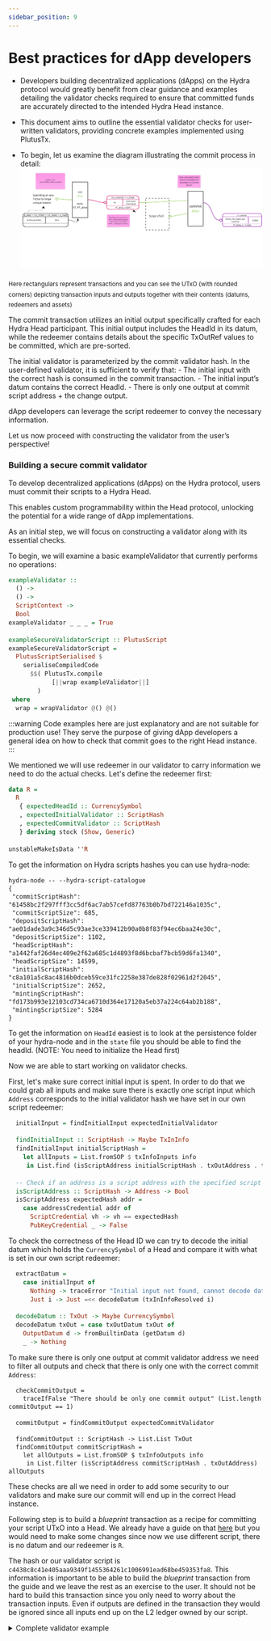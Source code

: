 ```yaml
---
sidebar_position: 9
---
```


# Best practices for dApp developers


- Developers building decentralized applications (dApps) on the Hydra protocol
would greatly benefit from clear guidance and examples detailing the validator
checks required to ensure that committed funds are accurately directed to the
intended Hydra Head instance.

- This document aims to outline the essential validator checks for user-written
validators, providing concrete examples implemented using PlutusTx.


- To begin, let us examine the diagram illustrating the commit process in detail:
![](./commit-process.jpg)

<sub> Here rectangulars represent transactions and you can see the UTxO (with rounded corners) depicting transaction inputs and outputs together with their contents (datums, redeemers and assets)</sub>

The commit transaction utilizes an initial output specifically crafted for each Hydra Head participant. This initial output includes the HeadId in its datum, while the redeemer contains details about the specific TxOutRef values to be committed, which are pre-sorted.

The initial validator is parameterized by the commit validator hash. In the user-defined validator, it is sufficient to verify that:
    - The initial input with the correct hash is consumed in the commit transaction.
    - The initial input’s datum contains the correct HeadId.
    - There is only one output at commit script address + the change output.

dApp developers can leverage the script redeemer to convey the necessary information.

Let us now proceed with constructing the validator from the user’s perspective!


### Building a secure commit validator

To develop decentralized applications (dApps) on the Hydra protocol, users must commit their scripts to a Hydra Head.

This enables custom programmability within the Head protocol, unlocking the potential for a wide range of dApp implementations.

As an initial step, we will focus on constructing a validator along with its essential checks.

To begin, we will examine a basic exampleValidator that currently performs no operations:

```Haskell
exampleValidator ::
  () ->
  () ->
  ScriptContext ->
  Bool
exampleValidator _ _ _ = True

exampleSecureValidatorScript :: PlutusScript
exampleSecureValidatorScript =
  PlutusScriptSerialised $
    serialiseCompiledCode
      $$( PlutusTx.compile
            [||wrap exampleValidator||]
        )
 where
  wrap = wrapValidator @() @()
```
:::warning
Code examples here are just explanatory and are not suitable for production use!
They serve the purpose of giving dApp developers a general idea on how to check that commit goes to the right Head instance.
:::

We mentioned we will use redeemer in our validator to carry information we need to do the actual checks. Let's define the redeemer first:

```Haskell
data R =
  R
   { expectedHeadId :: CurrencySymbol
   , expectedInitialValidator :: ScriptHash
   , expectedCommitValidator :: ScriptHash
   } deriving stock (Show, Generic)

unstableMakeIsData ''R

```

To get the information on Hydra scripts hashes you can use hydra-node:

```
hydra-node -- --hydra-script-catalogue
{
 "commitScriptHash": "61458bc2f297fff3cc5df6ac7ab57cefd87763b0b7bd722146a1035c",
 "commitScriptSize": 685,
 "depositScriptHash": "ae01dade3a9c346d5c93ae3ce339412b90a0b8f83f94ec6baa24e30c",
 "depositScriptSize": 1102,
 "headScriptHash": "a1442faf26d4ec409e2f62a685c1d4893f8d6bcbaf7bcb59d6fa1340",
 "headScriptSize": 14599,
 "initialScriptHash": "c8a101a5c8ac4816b0dceb59ce31fc2258e387de828f02961d2f2045",
 "initialScriptSize": 2652,
 "mintingScriptHash": "fd173b993e12103cd734ca6710d364e17120a5eb37a224c64ab2b188",
 "mintingScriptSize": 5284
}
```

To get the information on `HeadId` easiest is to look at the persistence folder of your hydra-node and in the `state` file
you should be able to find the headId. (NOTE: You need to initialize the Head first)

Now we are able to start working on validator checks.

First, let's make sure correct initial input is spent. In order to do that we could grab all inputs and
make sure there is exactly one script input which `Address` corresponds to the initial validator hash we have set in our own script redeemer:

```Haskell
  initialInput = findInitialInput expectedInitialValidator

  findInitialInput :: ScriptHash -> Maybe TxInInfo
  findInitialInput initialScriptHash =
    let allInputs = List.fromSOP $ txInfoInputs info
     in List.find (isScriptAddress initialScriptHash . txOutAddress . txInInfoResolved) allInputs

  -- Check if an address is a script address with the specified script hash
  isScriptAddress :: ScriptHash -> Address -> Bool
  isScriptAddress expectedHash addr =
    case addressCredential addr of
      ScriptCredential vh -> vh == expectedHash
      PubKeyCredential _ -> False
```

To check the correctness of the Head ID we can try to decode the initial datum which holds the `CurrencySymbol` of a Head and compare it with what is set in our
own script redeemer:

```Haskell
  extractDatum =
    case initialInput of
      Nothing -> traceError "Initial input not found, cannot decode datum"
      Just i -> Just =<< decodeDatum (txInInfoResolved i)

  decodeDatum :: TxOut -> Maybe CurrencySymbol
  decodeDatum txOut = case txOutDatum txOut of
    OutputDatum d -> fromBuiltinData (getDatum d)
    _ -> Nothing

```

To make sure there is only one output at commit validator address we need to filter all outputs and check that there is only one
with the correct commit `Address`:

```
  checkCommitOutput =
    traceIfFalse "There should be only one commit output" (List.length commitOutput == 1)

  commitOutput = findCommitOutput expectedCommitValidator

  findCommitOutput :: ScriptHash -> List.List TxOut
  findCommitOutput commitScriptHash =
    let allOutputs = List.fromSOP $ txInfoOutputs info
     in List.filter (isScriptAddress commitScriptHash . txOutAddress) allOutputs

```
These checks are all we need in order to add some security to our validators and make sure our commit will end up in the correct Head instance.

Following step is to build a _blueprint_ transaction as a recipe for committing your script UTxO into a Head. We already have a guide
on that [here](./commit-script-utxo#step-5-prepare-the-blueprint) but you would need to make some changes since now we use different script,
there is no datum and our redeemer is `R`.

The hash or our validator script is `c4438c8c41e405aaa9349f1455364261c1006991ead68be459353fa8`. This information is important to be able to build
the _blueprint_ transaction from the guide and we leave the rest as an exercise to the user. It should not be hard to build this transaction since you
only need to worry about the transaction inputs. Even if outputs are defined in the transaction they would be ignored since all inputs end up
on the L2 ledger owned by our script.

<details>
  <summary>Complete validator example </summary>
```

{-# LANGUAGE TemplateHaskell #-}
{-# OPTIONS_GHC -fplugin PlutusTx.Plugin #-}
{-# OPTIONS_GHC -fplugin-opt PlutusTx.Plugin:defer-errors #-}
{-# OPTIONS_GHC -fplugin-opt PlutusTx.Plugin:target-version=1.1.0 #-}

module Example where

import Hydra.Cardano.Api (PlutusScript, pattern PlutusScriptSerialised)
import Hydra.Plutus.Extras (wrapValidator)
import PlutusLedgerApi.V3 (
  Address,
  Credential (..),
  CurrencySymbol,
  OutputDatum (..),
  ScriptContext (..),
  ScriptHash,
  ScriptInfo (..),
  TxInInfo,
  TxOut,
  addressCredential,
  fromBuiltinData,
  getDatum,
  serialiseCompiledCode,
  txInInfoResolved,
  txInfoOutputs,
  txInfoInputs,
  txOutAddress,
  txOutDatum,
 )
import PlutusTx (compile, unstableMakeIsData)
import PlutusTx.Data.List qualified as List
import PlutusTx.Eq ((==))
import PlutusTx.Prelude (check, traceError, traceIfFalse)

data R = R
  { expectedHeadId :: CurrencySymbol
  , expectedInitialValidator :: ScriptHash
  , expectedCommitValidator :: ScriptHash
  }
  deriving stock (Show, Generic)

unstableMakeIsData ''R

exampleValidator ::
  () ->
  R ->
  ScriptContext ->
  Bool
exampleValidator _ redeemer ctx =
  checkInitialInputIsSpent
    && checkCorrectHeadId
    && checkCommitOutput
 where
  checkInitialInputIsSpent =
    traceIfFalse "Initial input not found" (isJust initialInput)

  checkCommitOutput =
    traceIfFalse "There should be only one commit output" (List.length commitOutput == 1)

  checkCorrectHeadId =
    case extractDatum of
      Nothing -> traceError "Could not decode initial datum"
      Just headId -> traceIfFalse "HeadId is not correct" $ headId == expectedHeadId

  extractDatum =
    case initialInput of
      Nothing -> traceError "Initial input not found, cannot decode datum"
      Just i -> Just =<< decodeDatum (txInInfoResolved i)

  decodeDatum :: TxOut -> Maybe CurrencySymbol
  decodeDatum txOut = case txOutDatum txOut of
    OutputDatum d -> fromBuiltinData (getDatum d)
    _ -> Nothing

  initialInput = findInitialInput expectedInitialValidator

  commitOutput = findCommitOutput expectedCommitValidator

  findCommitOutput :: ScriptHash -> List.List TxOut
  findCommitOutput commitScriptHash =
    let allOutputs = List.fromSOP $ txInfoOutputs info
     in List.filter (isScriptAddress commitScriptHash . txOutAddress) allOutputs

  findInitialInput :: ScriptHash -> Maybe TxInInfo
  findInitialInput initialScriptHash =
    let allInputs = List.fromSOP $ txInfoInputs info
     in List.find (isScriptAddress initialScriptHash . txOutAddress . txInInfoResolved) allInputs

  -- Check if an address is a script address with the specified script hash
  isScriptAddress :: ScriptHash -> Address -> Bool
  isScriptAddress expectedHash addr =
    case addressCredential addr of
      ScriptCredential vh -> vh == expectedHash
      PubKeyCredential _ -> False

  info = scriptContextTxInfo ctx

  R{expectedHeadId, expectedInitialValidator, expectedCommitValidator} = redeemer

exampleSecureValidatorScript :: PlutusScript
exampleSecureValidatorScript =
  PlutusScriptSerialised $
    serialiseCompiledCode
      $$( PlutusTx.compile
            [||wrap exampleValidator||]
        )
 where
  wrap = wrapValidator @() @R
```
</details>

